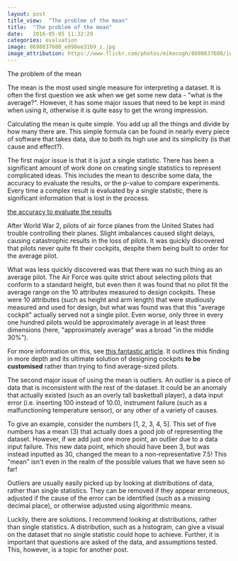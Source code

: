 ```yaml
---
layout: post
title_view:  "The problme of the mean"
title:  "The problem of the mean"
date:   2016-05-05 11:32:29
categories: evaluation
image: 8698837600_e898ee31b9_z.jpg
image_attribution: https://www.flickr.com/photos/mikecogh/8698837600/in/photolist-efFPmC-e3oS1v-7BDwm7-e3ugwb-4iBVma-arjonn-m2s7Q-4w9zHP-khjpe-799Zt-bUWYkD-uES81-7zgeh8-4r6zAz-qQWacK-bnrbrs-cLbsaQ-bnraqU-bAm2n4-4Hab69-91YUFS-bAm3LT-bAm4ge-bAm4vV-bAm3fr-bnr9ZQ-aqhCH8-bAm2Jk-bnrchw-bAm4p8-bnr9SG-4qSujn-bnrbyS-bnraQ7-bAm3Ut-645rW7-bAm4ER-ottoNn-bnrazf-pTW2dC-bnraVW-bAm54p-bAm3Cg-bAm4VD-bnrcGh-9P47VM-7LnoZK-aCEzRP-qyvNKi-6ib1W5
---
```

The problem of the mean

The mean is the most used single measure for interpreting a dataset.
It is often the first question we ask when we get some new data - "what is the average?".
However, it has some major issues that need to be kept in mind when using it, otherwise it is quite easy to get the wrong impression.

Calculating the mean is quite simple. You add up all the things and divide by how many there are.
This simple formula can be found in nearly every piece of software that takes data, due to both its high use and its simplicity (is that cause and effect?).

The first major issue is that it is just a single statistic.
There has been a significant amount of work done on creating single statistics to represent complicated ideas.
This includes the mean to describe some data, the accuracy to evaluate the results, or the p-value to compare experiments.
Every time a complex result is evaluated by a single statistic, there is significant information that is lost in the process.

 <a href="http://www.datapipeline.com.au/evaluation/2016/03/24/evaluation-is-hard.html">the accuracy to evaluate the results</a>

After World War 2, pilots of air force planes from the United States had trouble controlling their planes.
Slight imbalances caused slight delays, causing catastrophic results in the loss of pilots.
It was quickly discovered that pilots never quite fit their cockpits, despite them being built to order for the average pilot.

What was less quickly discovered was that there was no such thing as an average pilot.
The Air Force was quite strict about selecting pilots that conform to a standard height, but even then it was found that no pilot fit the average range on the 10 attributes measured to design cockpits.
These were 10 attributes (such as height and arm length) that were studiously measured and used for design, but what was found was that this "average cockpit" actually served not a single pilot.
Even worse, only three in every one hundred pilots would be approximately average in at least three dimensions (here, "approximately average" was a broad "in the middle 30%").

For more information on this, see [this fantastic article](https://www.thestar.com/news/insight/2016/01/16/when-us-air-force-discovered-the-flaw-of-averages.html).
It outlines this finding in more depth and its ultimate solution of designing cockpits **to be customised** rather than trying to find average-sized pilots.


The second major issue of using the mean is outliers.
An outlier is a piece of data that is inconsistent with the rest of the dataset. 
It could be an anomaly that actually existed (such as an overly tall basketball player), a data input error (i.e. inserting 100 instead of 10.0), instrument failure (such as a malfunctioning temperature sensor), or any other of a variety of causes.

To give an example, consider the numbers [1, 2, 3, 4, 5].
This set of five numbers has a mean (3) that actually does a good job of representing the dataset.
However, if we add just one more point, an outlier due to a data input failure.
This new data point, which should have been 3, but was instead inputted as 30, changed the mean to a non-representative 7.5!
This "mean" isn't even in the realm of the possible values that we have seen so far!

Outliers are usually easily picked up by looking at distributions of data, rather than single statistics.
They can be removed if they appear erroneous, adjusted if the cause of the error can be identified (such as a missing decimal place), or otherwise adjusted using algorithmic means.

Luckily, there are solutions.
I recommend looking at distributions, rather than single statistics.
A distribution, such as a histogram, can give a visual on the dataset that no single statistic could hope to achieve.
Further, it is important that questions are asked of the data, and assumptions tested.
This, however, is a topic for another post.
